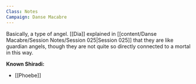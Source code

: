 ```yaml
---
Class: Notes
Campaign: Danse Macabre
---
```

Basically, a type of angel. [[Dia]] explained in [[content/Danse Macabre/Session Notes/Session 025|Session 025]] that they are like guardian angels, though they are not quite so directly connected to a mortal in this way.

**Known Shiradi:**
- [[Phoebe]]